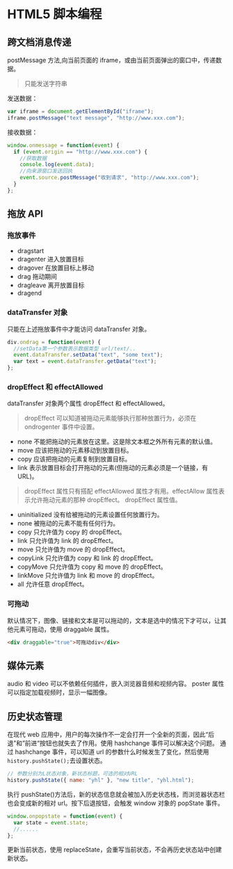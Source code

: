 # HTML5 脚本编程

## 跨文档消息传递

postMessage 方法,向当前页面的 iframe，或由当前页面弹出的窗口中，传递数据。

> 只能发送字符串

发送数据：

```js
var iframe = document.getElementById("iframe");
iframe.postMessage("text message", "http://www.xxx.com");
```

接收数据：

```js
window.onmessage = function(event) {
  if (event.origin == "http://www.xxx.com") {
    //获取数据
    console.log(event.data);
    //向来源窗口发送回执
    event.source.postMessage("收到请求", "http://www.xxx.com");
  }
};
```

## 拖放 API

### 拖放事件

- dragstart
- dragenter 进入放置目标
- dragover 在放置目标上移动
- drag 拖动期间
- dragleave 离开放置目标
- dragend

### dataTransfer 对象

只能在上述拖放事件中才能访问 dataTransfer 对象。

```js
div.ondrag = function(event) {
  //setData第一个参数表示数据类型 url/text/..
  event.dataTransfer.setData("text", "some text");
  var text = event.dataTransfer.getData("text");
};
```

### dropEffect 和 effectAllowed

dataTransfer 对象两个属性 dropEffect 和 effectAllowed。

> dropEffect 可以知道被拖动元素能够执行那种放置行为，必须在 ondrogenter 事件中设置。

- none 不能把拖动的元素放在这里。这是除文本框之外所有元素的默认值。
- move 应该把拖动的元素移动到放置目标。
- copy 应该把拖动的元素复制到放置目标。
- link 表示放置目标会打开拖动的元素(但拖动的元素必须是一个链接，有 URL)。

> dropEffect 属性只有搭配 effectAllowed 属性才有用。effectAllow 属性表示允许拖动元素的那种 dropEffect。
> dropEffect 属性值。

- uninitialized 没有给被拖动的元素设置任何放置行为。
- none 被拖动的元素不能有任何行为。
- copy 只允许值为 copy 的 dropEffect。
- link 只允许值为 link 的 dropEffect。
- move 只允许值为 move 的 dropEffect。
- copyLink 只允许值为 copy 和 link 的 dropEffect。
- copyMove 只允许值为 copy 和 move 的 dropEffect。
- linkMove 只允许值为 link 和 move 的 dropEffect。
- all 允许任意 dropEffect。

### 可拖动

默认情况下，图像、链接和文本是可以拖动的，文本是选中的情况下才可以，让其他元素可拖动，使用 draggable 属性。

```html
<div draggable="true">可拖动div</div>
```

## 媒体元素

audio 和 video 可以不依赖任何插件，嵌入浏览器音频和视频内容。
poster 属性可以指定加载视频时，显示一幅图像。

## 历史状态管理

在现代 web 应用中，用户的每次操作不一定会打开一个全新的页面，因此“后退”和”前进“按钮也就失去了作用。使用 hashchange 事件可以解决这个问题。
通过 hashchange 事件，可以知道 url 的参数什么时候发生了变化，然后使用`history.pushState();`去设置状态。

```js
// 参数分别为L状态对象，新状态标题，可选的相对URL
history.pushState({ name: "yhl" }, "new title", "yhl.html");
```

执行 pushState()方法后，新的状态信息就会被加入历史状态栈，而浏览器状态栏也会变成新的相对 url。按下后退按钮，会触发 window 对象的 popState 事件。

```js
window.onpopstate = function(event) {
  var state = event.state;
  //......
};
```

更新当前状态，使用 replaceState，会重写当前状态，不会再历史状态站中创建新状态。
